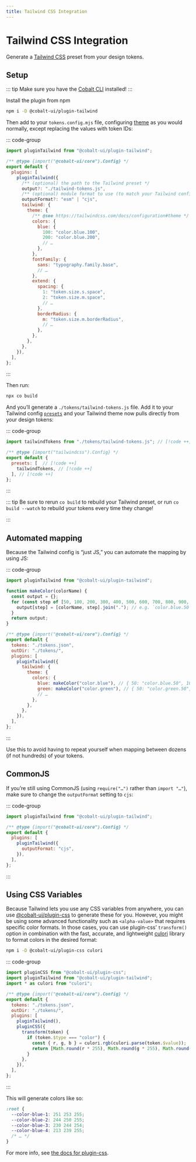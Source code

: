 ```yaml
---
title: Tailwind CSS Integration
---
```


# Tailwind CSS Integration

Generate a [Tailwind CSS](https://tailwindcss.com/) preset from your design tokens.

## Setup

::: tip
Make sure you have the [Cobalt CLI](/guides/cli) installed!
:::

Install the plugin from npm

```sh
npm i -D @cobalt-ui/plugin-tailwind
```

Then add to your `tokens.config.mjs` file, configuring [theme](https://tailwindcss.com/docs/configuration#theme) as you would normally, except replacing the values with token IDs:

::: code-group

```js [tokens.config.mjs]
import pluginTailwind from "@cobalt-ui/plugin-tailwind";

/** @type {import("@cobalt-ui/core").Config} */
export default {
  plugins: [
    pluginTailwind({
      /** (optional) the path to the Tailwind preset */
      output?: "./tailwind-tokens.js",
      /** (optional) module format to use (to match your Tailwind config) */
      outputFormat?: "esm" | "cjs",
      tailwind: {
        theme: {
          /** @see https://tailwindcss.com/docs/configuration#theme */
          colors: {
            blue: {
              100: "color.blue.100",
              200: "color.blue.200",
              // …
            },
          },
          fontFamily: {
            sans: "typography.family.base",
            // …
          },
          extend: {
            spacing: {
              1: "token.size.s.space",
              2: "token.size.m.space",
              // …
            },
            borderRadius: {
              m: "token.size.m.borderRadius",
              // …
            },
          },
        },
      },
    }),
  ],
};
```

:::

Then run:

```sh
npx co build
```

And you’ll generate a `./tokens/tailwind-tokens.js` file. Add it to your Tailwind config [`presets`](https://tailwindcss.com/docs/configuration#presets) and your Tailwind theme now pulls directly from your design tokens:

::: code-group

<!-- prettier-ignore -->
```js [tailwind.config.js]
import tailwindTokens from "./tokens/tailwind-tokens.js"; // [!code ++]

/** @type {import("tailwindcss").Config} */
export default {
  presets: [  // [!code ++]
    tailwindTokens, // [!code ++]
  ], // [!code ++]
};
```

:::

::: tip
Be sure to rerun `co build` to rebuild your Tailwind preset, or run `co build --watch` to rebuild your tokens every time they change!

:::

## Automated mapping

Because the Tailwind config is “just JS,” you can automate the mapping by using JS:

::: code-group

```js [tokens.config.mjs]
import pluginTailwind from "@cobalt-ui/plugin-tailwind";

function makeColor(colorName) {
  const output = {};
  for (const step of [50, 100, 200, 300, 400, 500, 600, 700, 800, 900, 950]) {
    output[step] = [colorName, step].join("."); // e.g. `color.blue.50`
  }
  return output;
}

/** @type {import("@cobalt-ui/core").Config} */
export default {
  tokens: "./tokens.json",
  outDir: "./tokens/",
  plugins: [
    pluginTailwind({
      tailwind: {
        theme: {
          colors: {
            blue: makeColor("color.blue"), // { 50: "color.blue.50", 100: "color.blue.100", … }
            green: makeColor("color.green"), // { 50: "color.green.50", 100: "color.green.100", … }
            // …
          },
        },
      },
    }),
  ],
};
```

:::

Use this to avoid having to repeat yourself when mapping between dozens (if not hundreds) of your tokens.

## CommonJS

If you’re still using CommonJS (using `require("…")` rather than `import "…"`), make sure to change the `outputFormat` setting to `cjs`:

::: code-group

```js [tokens.config.mjs] {7}
import pluginTailwind from "@cobalt-ui/plugin-tailwind";

/** @type {import("@cobalt-ui/core").Config} */
export default {
  plugins: [
    pluginTailwind({
      outputFormat: "cjs",
    }),
  ],
};
```

:::

## Using CSS Variables

Because Tailwind lets you use any CSS variables from anywhere, you can use [@cobalt-ui/plugin-css](/integrations/css) to generate these for you. However, you might be using some advanced functionality such as `<alpha-value>` that requires specific color formats. In those cases, you can use plugin-css’ `transform()` option in combination with the fast, accurate, and lightweight [culori](https://culorijs.org/) library to format colors in the desired format:

```sh
npm i -D @cobalt-ui/plugin-css culori
```

::: code-group

```js [tokens.config.js] {12-17}
import pluginCSS from "@cobalt-ui/plugin-css";
import pluginTailwind from "@cobalt-ui/plugin-tailwind";
import * as culori from "culori";

/** @type {import("@cobalt-ui/core").Config} */
export default {
  tokens: "./tokens.json",
  outDir: "./tokens/",
  plugins: [
    pluginTailwind(),
    pluginCSS({
      transform(token) {
        if (token.$type === "color") {
          const { r, g, b } = culori.rgb(culori.parse(token.$value));
          return [Math.round(r * 255), Math.round(g * 255), Math.round(b * 255)].join(" ");
        }
      },
    }),
  ],
};
```

:::

This will generate colors like so:

```css
:root {
  --color-blue-1: 251 253 255;
  --color-blue-2: 244 250 255;
  --color-blue-3: 230 244 254;
  --color-blue-4: 213 239 255;
  /* … */
}
```

For more info, see [the docs for plugin-css](/integrations/css).
